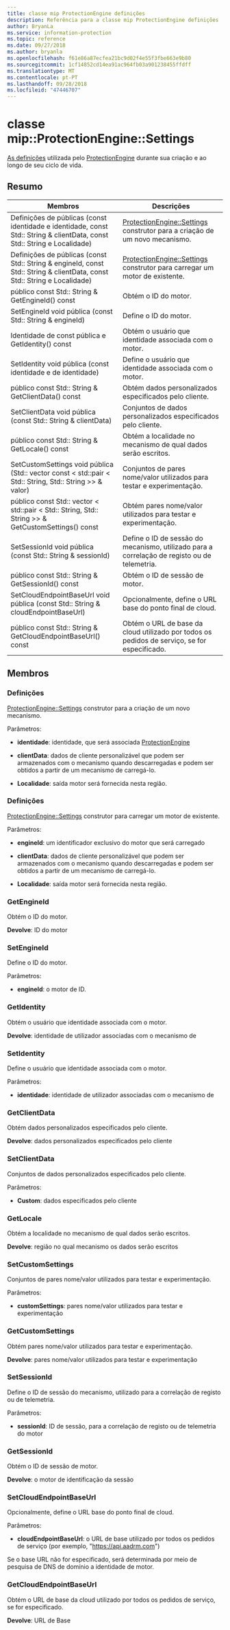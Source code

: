 ```yaml
---
title: classe mip ProtectionEngine definições
description: Referência para a classe mip ProtectionEngine definições
author: BryanLa
ms.service: information-protection
ms.topic: reference
ms.date: 09/27/2018
ms.author: bryanla
ms.openlocfilehash: f61e86a87ecfea21bc9d02f4e55f3fbe663e9b80
ms.sourcegitcommit: 1cf14852cd14ea91ac964fb03a901238455ffdff
ms.translationtype: MT
ms.contentlocale: pt-PT
ms.lasthandoff: 09/28/2018
ms.locfileid: "47446707"
---
```

# <a name="class-mipprotectionenginesettings"></a>classe mip::ProtectionEngine::Settings 
[As definições](class_mip_protectionengine_settings.md) utilizada pelo [ProtectionEngine](class_mip_protectionengine.md) durante sua criação e ao longo de seu ciclo de vida.
  
## <a name="summary"></a>Resumo
 Membros                        | Descrições                                
--------------------------------|---------------------------------------------
 Definições de públicas (const identidade e identidade, const Std:: String & clientData, const Std:: String e Localidade)  |  [ProtectionEngine::Settings](class_mip_protectionengine_settings.md) construtor para a criação de um novo mecanismo.
 Definições de públicas (const Std:: String & engineId, const Std:: String & clientData, const Std:: String e Localidade)  |  [ProtectionEngine::Settings](class_mip_protectionengine_settings.md) construtor para carregar um motor de existente.
 público const Std:: String & GetEngineId() const  |  Obtém o ID do motor.
 SetEngineId void pública (const Std:: String & engineId)  |  Define o ID do motor.
 Identidade de const pública e GetIdentity() const  |  Obtém o usuário que identidade associada com o motor.
 SetIdentity void pública (const identidade e de identidade)  |  Define o usuário que identidade associada com o motor.
 público const Std:: String & GetClientData() const  |  Obtém dados personalizados especificados pelo cliente.
 SetClientData void pública (const Std:: String & clientData)  |  Conjuntos de dados personalizados especificados pelo cliente.
 público const Std:: String & GetLocale() const  |  Obtém a localidade no mecanismo de qual dados serão escritos.
SetCustomSettings void pública (Std:: vector const < std::pair < Std:: String, Std:: String >> & valor)  |  Conjuntos de pares nome/valor utilizados para testar e experimentação.
público const Std:: vector < std::pair < Std:: String, Std:: String >> & GetCustomSettings() const  |  Obtém pares nome/valor utilizados para testar e experimentação.
 SetSessionId void pública (const Std:: String & sessionId)  |  Define o ID de sessão do mecanismo, utilizado para a correlação de registo ou de telemetria.
 público const Std:: String & GetSessionId() const  |  Obtém o ID de sessão de motor.
 SetCloudEndpointBaseUrl void pública (const Std:: String & cloudEndpointBaseUrl)  |  Opcionalmente, define o URL base do ponto final de cloud.
 público const Std:: String & GetCloudEndpointBaseUrl() const  |  Obtém o URL de base da cloud utilizado por todos os pedidos de serviço, se for especificado.
  
## <a name="members"></a>Membros
  
### <a name="settings"></a>Definições
[ProtectionEngine::Settings](class_mip_protectionengine_settings.md) construtor para a criação de um novo mecanismo.

Parâmetros:  
* **identidade**: identidade, que será associada [ProtectionEngine](class_mip_protectionengine.md)


* **clientData**: dados de cliente personalizável que podem ser armazenados com o mecanismo quando descarregadas e podem ser obtidos a partir de um mecanismo de carregá-lo. 


* **Localidade**: saída motor será fornecida nesta região.


  
### <a name="settings"></a>Definições
[ProtectionEngine::Settings](class_mip_protectionengine_settings.md) construtor para carregar um motor de existente.

Parâmetros:  
* **engineId**: um identificador exclusivo do motor que será carregado 


* **clientData**: dados de cliente personalizável que podem ser armazenados com o mecanismo quando descarregadas e podem ser obtidos a partir de um mecanismo de carregá-lo. 


* **Localidade**: saída motor será fornecida nesta região.


  
### <a name="getengineid"></a>GetEngineId
Obtém o ID do motor.

  
**Devolve**: ID do motor
  
### <a name="setengineid"></a>SetEngineId
Define o ID do motor.

Parâmetros:  
* **engineId**: o motor de ID.


  
### <a name="getidentity"></a>GetIdentity
Obtém o usuário que identidade associada com o motor.

  
**Devolve**: identidade de utilizador associadas com o mecanismo de
  
### <a name="setidentity"></a>SetIdentity
Define o usuário que identidade associada com o motor.

Parâmetros:  
* **identidade**: identidade de utilizador associadas com o mecanismo de


  
### <a name="getclientdata"></a>GetClientData
Obtém dados personalizados especificados pelo cliente.

  
**Devolve**: dados personalizados especificados pelo cliente
  
### <a name="setclientdata"></a>SetClientData
Conjuntos de dados personalizados especificados pelo cliente.

Parâmetros:  
* **Custom**: dados especificados pelo cliente


  
### <a name="getlocale"></a>GetLocale
Obtém a localidade no mecanismo de qual dados serão escritos.

  
**Devolve**: região no qual mecanismo os dados serão escritos
  
### <a name="setcustomsettings"></a>SetCustomSettings
Conjuntos de pares nome/valor utilizados para testar e experimentação.

Parâmetros:  
* **customSettings**: pares nome/valor utilizados para testar e experimentação


  
### <a name="getcustomsettings"></a>GetCustomSettings
Obtém pares nome/valor utilizados para testar e experimentação.

  
**Devolve**: pares nome/valor utilizados para testar e experimentação
  
### <a name="setsessionid"></a>SetSessionId
Define o ID de sessão do mecanismo, utilizado para a correlação de registo ou de telemetria.

Parâmetros:  
* **sessionId**: ID de sessão, para a correlação de registo ou de telemetria do motor


  
### <a name="getsessionid"></a>GetSessionId
Obtém o ID de sessão de motor.

  
**Devolve**: o motor de identificação da sessão
  
### <a name="setcloudendpointbaseurl"></a>SetCloudEndpointBaseUrl
Opcionalmente, define o URL base do ponto final de cloud.

Parâmetros:  
* **cloudEndpointBaseUrl**: o URL de base utilizado por todos os pedidos de serviço (por exemplo, "https://api.aadrm.com")


Se o base URL não for especificado, será determinada por meio de pesquisa de DNS de domínio a identidade de motor.
  
### <a name="getcloudendpointbaseurl"></a>GetCloudEndpointBaseUrl
Obtém o URL de base da cloud utilizado por todos os pedidos de serviço, se for especificado.

  
**Devolve**: URL de Base